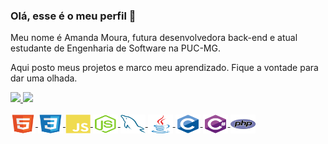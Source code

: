 ### Olá, esse é o meu perfil 👋

<p>Meu nome é Amanda Moura, futura desenvolvedora back-end e atual estudante de Engenharia de Software na PUC-MG.</p>
<p>Aqui posto meus projetos e marco meu aprendizado. Fique a vontade para dar uma olhada.</p>

<div>
  <a href="https://github.com/amandams09">
  <img height="180em" src="https://github-readme-stats.vercel.app/api?username=AmandaMS09&show_icons=true&theme=dracula&include_all_commits=true"/>
  <img height="180em" src="https://github-readme-stats.vercel.app/api/top-langs/?username=AmandaMS09&layout=compact&langs_count=7&theme=dracula" />
</div>

<div style="display: inline_block"><br>
  <img align="center" alt="AmandaHTML" height="30" width="40" src="https://raw.githubusercontent.com/devicons/devicon/master/icons/html5/html5-original.svg">
  <img align="center" alt="AmandaCSS" height="30" width="40" src="https://raw.githubusercontent.com/devicons/devicon/master/icons/css3/css3-original.svg">
  <img align="center" alt="AmandaJS" height="30" width="40" src="https://raw.githubusercontent.com/devicons/devicon/master/icons/javascript/javascript-plain.svg">
  <img align="center" alt="AmandaNodeJS" height="30" width="40" src="https://raw.githubusercontent.com/devicons/devicon/master/icons/nodejs/nodejs-original.svg">
  <img align="center" alt="AmandaMySQL" height="30" width="40" src="https://raw.githubusercontent.com/devicons/devicon/master/icons/mysql/mysql-original.svg">
  <img align="center" alt="AmandaJava" height="30" width="40" src="https://raw.githubusercontent.com/devicons/devicon/master/icons/java/java-original.svg">
  <img align="center" alt="AmandaC" height="30" width="40" src="https://raw.githubusercontent.com/devicons/devicon/master/icons/c/c-original.svg">
  <img align="center" alt="AmandaCSharp" height="30" width="40" src="https://raw.githubusercontent.com/devicons/devicon/master/icons/csharp/csharp-original.svg">
  <img align="center" alt="AmandaPHP" height="30" width="40" src="https://raw.githubusercontent.com/devicons/devicon/master/icons/php/php-original.svg">
</div>
